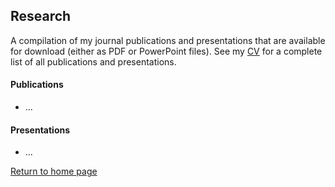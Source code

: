## Research

A compilation of my journal publications and presentations that are available for download (either as PDF or PowerPoint files). See my [CV](C02_P001_CV.md) for a complete list of all publications and presentations.

#### Publications

* ...

#### Presentations

* ...

[Return to home page](www.rettopnivek.github.io)
